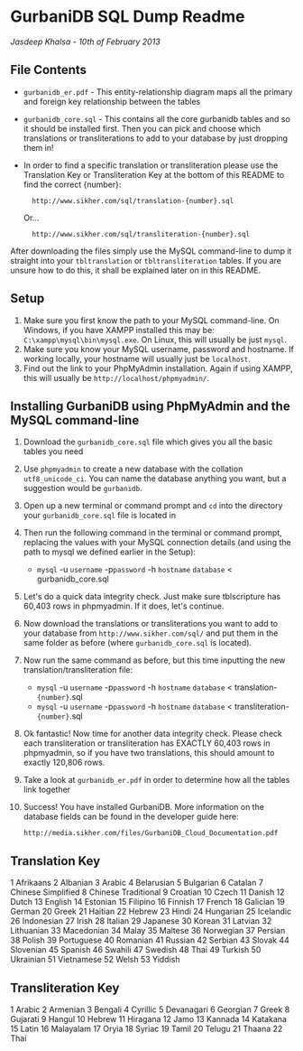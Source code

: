 # GurbaniDB SQL Dump Readme #
_Jasdeep Khalsa - 10th of February 2013_

## File Contents ##
* `gurbanidb_er.pdf` - This entity-relationship diagram maps all the 
primary and foreign key relationship between the tables
* `gurbanidb_core.sql` - This contains all the core gurbanidb tables and
so it should be installed first. Then you can pick and choose which
translations or transliterations to add to your database by just dropping
them in!
* In order to find a specific translation or transliteration please use the
Translation Key or Transliteration Key at the bottom of this README to find
the correct {number}:


		http://www.sikher.com/sql/translation-{number}.sql
		
	Or...

		http://www.sikher.com/sql/transliteration-{number}.sql
		
After downloading the files simply use the MySQL command-line to dump it
straight into your `tbltranslation` or `tbltransliteration` tables. If you are
unsure how to do this, it shall be explained later on in this README.

## Setup ##
1. Make sure you first know the path to your MySQL command-line. On Windows, if you have XAMPP installed this may be: `C:\xampp\mysql\bin\mysql.exe`. On Linux, this will usually be just `mysql`.
2. Make sure you know your MySQL username, password and hostname. If working locally, your hostname will usually just be `localhost`.
3. Find out the link to your PhpMyAdmin installation. Again if using XAMPP, this will usually be `http://localhost/phpmyadmin/`.

## Installing GurbaniDB using PhpMyAdmin and the MySQL command-line ##
1. Download the `gurbanidb_core.sql` file which gives you all the 
basic tables you need
2. Use `phpmyadmin` to create a new database with the collation 
`utf8_unicode_ci`. You can name the database anything you want, but a 
suggestion would be `gurbanidb`.
3. Open up a new terminal or command prompt and `cd` into the 
directory your `gurbanidb_core.sql` file is located in
4. Then run the following command in the terminal or command prompt, 
replacing the values with your MySQL connection details (and using the
path to mysql we defined earlier in the Setup):
	* `mysql` -u `username` -p`password` -h `hostname` `database` < gurbanidb_core.sql
5. Let's do a quick data integrity check. Just make sure tblscripture
has 60,403 rows in phpmyadmin. If it does, let's continue.
6. Now download the translations or transliterations you want to add to
your database from `http://www.sikher.com/sql/` and put them in the same
folder as before (where `gurbanidb_core.sql` is located).
7. Now run the same command as before, but this time inputting the new
translation/transliteration file:
	* `mysql` -u `username` -p`password` -h `hostname` `database` < translation-`{number}`.sql
	* `mysql` -u `username` -p`password` -h `hostname` `database` < transliteration-`{number}`.sql
8. Ok fantastic! Now time for another data integrity check. Please check each
transliteration or transliteration has EXACTLY 60,403 rows in phpmyadmin, so if
you have two translations, this should amount to exactly 120,806 rows.
9. Take a look at `gurbanidb_er.pdf` in order to determine how all the tables
link together
10. Success! You have installed GurbaniDB. More information on the database fields can
be found in the developer guide here:

		http://media.sikher.com/files/GurbaniDB_Cloud_Documentation.pdf

## Translation Key ##
1 Afrikaans
2 Albanian
3 Arabic
4 Belarusian
5 Bulgarian
6 Catalan
7 Chinese Simplified
8 Chinese Traditional
9 Croatian
10 Czech
11 Danish
12 Dutch
13 English
14 Estonian
15 Filipino
16 Finnish
17 French
18 Galician
19 German
20 Greek
21 Haitian
22 Hebrew
23 Hindi
24 Hungarian
25 Icelandic
26 Indonesian
27 Irish
28 Italian
29 Japanese
30 Korean
31 Latvian
32 Lithuanian
33 Macedonian
34 Malay
35 Maltese
36 Norwegian
37 Persian
38 Polish
39 Portuguese
40 Romanian
41 Russian
42 Serbian
43 Slovak
44 Slovenian
45 Spanish
46 Swahili
47 Swedish
48 Thai
49 Turkish
50 Ukrainian
51 Vietnamese
52 Welsh
53 Yiddish

## Transliteration Key ##
1 Arabic
2 Armenian
3 Bengali
4 Cyrillic
5 Devanagari
6 Georgian
7 Greek
8 Gujarati
9 Hangul
10 Hebrew
11 Hiragana
12 Jamo
13 Kannada
14 Katakana
15 Latin
16 Malayalam
17 Oryia
18 Syriac
19 Tamil
20 Telugu
21 Thaana
22 Thai
